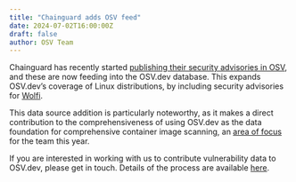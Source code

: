 ```yaml
---
title: "Chainguard adds OSV feed"
date: 2024-07-02T16:00:00Z
draft: false
author: OSV Team
---
```


Chainguard has recently started [publishing their security advisories in OSV](http://www.chainguard.dev/unchained/chainguard-enhances-security-with-osv-advisory-feed), and these are now feeding into the OSV.dev database. This expands OSV.dev’s coverage of Linux distributions, by including security advisories for [Wolfi](https://www.chainguard.dev/unchained/introducing-wolfi-the-first-linux-un-distro).
<!--more-->

This data source addition is particularly noteworthy, as it makes a direct contribution to the comprehensiveness of using OSV.dev as the data foundation for comprehensive container image scanning, an [area of focus](https://github.com/google/osv-scanner/issues/64) for the team this year.

If you are interested in working with us to contribute vulnerability data to
OSV.dev, please get in touch. Details of the process are available
[here](https://github.com/google/osv.dev/blob/master/CONTRIBUTING.md#contributing-data).
